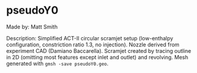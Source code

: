 # pseudoY0

Made by: Matt Smith

Description: Simplified ACT-II circular scramjet setup (low-enthalpy configuration,
constriction ratio 1.3, no injection). Nozzle derived from experiment CAD (Damiano
Baccarella). Scramjet created by tracing outline in 2D (omitting most features
except inlet and outlet) and revolving. Mesh generated with `gmsh -save pseudoY0.geo`.
